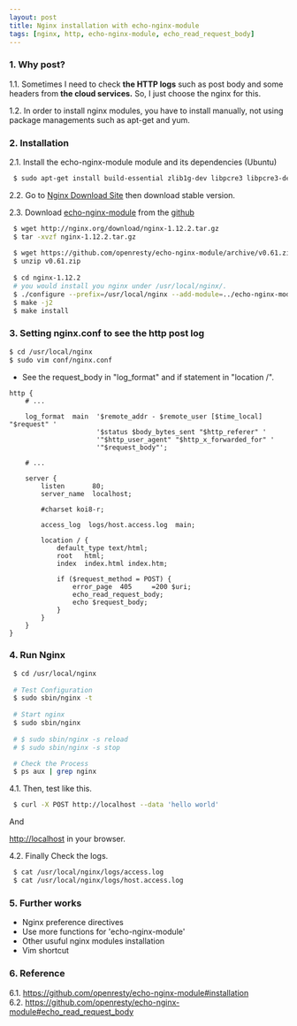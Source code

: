 ```yaml
---
layout: post
title: Nginx installation with echo-nginx-module
tags: [nginx, http, echo-nginx-module, echo_read_request_body]
---
```



### 1. Why post?
1.1. Sometimes I need to check **the HTTP logs** such as post body and some headers from **the cloud services.** So, I just choose the nginx for this.  

1.2. In order to install nginx modules, you have to install manually, not using package managements such as apt-get and yum.  


### 2. Installation
2.1. Install the echo-nginx-module module and its dependencies (Ubuntu)  


```bash
 $ sudo apt-get install build-essential zlib1g-dev libpcre3 libpcre3-dev unzip
```

2.2. Go to [Nginx Download Site](http://nginx.org/en/download.html) then download stable version.

2.3. Download [echo-nginx-module](https://github.com/openresty/echo-nginx-module/tags) from the [github](https://github.com/openresty/echo-nginx-module)

```bash
 $ wget http://nginx.org/download/nginx-1.12.2.tar.gz
 $ tar -xvzf nginx-1.12.2.tar.gz
 
 $ wget https://github.com/openresty/echo-nginx-module/archive/v0.61.zip
 $ unzip v0.61.zip
 
 $ cd nginx-1.12.2
 # you would install you nginx under /usr/local/nginx/.
 $ ./configure --prefix=/usr/local/nginx --add-module=../echo-nginx-module-0.61 --with-http_perl_module
 $ make -j2
 $ make install
```


### 3. Setting nginx.conf to see the http post log
```bash
$ cd /usr/local/nginx
$ sudo vim conf/nginx.conf
```

* See the request_body in "log_format" and if statement in "location /".

```nginx
http {
    # ...

    log_format  main  '$remote_addr - $remote_user [$time_local] "$request" '
                      '$status $body_bytes_sent "$http_referer" '
                      '"$http_user_agent" "$http_x_forwarded_for" ' 
                      '"$request_body"';

    # ...

    server {
        listen       80;
        server_name  localhost;

        #charset koi8-r;

        access_log  logs/host.access.log  main;

        location / {
            default_type text/html;
            root   html;
            index  index.html index.htm;

            if ($request_method = POST) {
                error_page  405     =200 $uri;
                echo_read_request_body;
                echo $request_body;
            }
        }
    }
}
```


### 4. Run Nginx
```bash
 $ cd /usr/local/nginx
 
 # Test Configuration
 $ sudo sbin/nginx -t
 
 # Start nginx
 $ sudo sbin/nginx
 
 # $ sudo sbin/nginx -s reload
 # $ sudo sbin/nginx -s stop

 # Check the Process 
 $ ps aux | grep nginx
```

4.1. Then, test like this.

```bash
 $ curl -X POST http://localhost --data 'hello world'
```

And

[http://localhost](http://localhost) in your browser.

4.2. Finally Check the logs.
```bash
 $ cat /usr/local/nginx/logs/access.log
 $ cat /usr/local/nginx/logs/host.access.log
```


### 5. Further works
* Nginx preference directives
* Use more functions for 'echo-nginx-module'
* Other usuful nginx modules installation 
* Vim shortcut


### 6. Reference
6.1. https://github.com/openresty/echo-nginx-module#installation  
6.2. https://github.com/openresty/echo-nginx-module#echo_read_request_body  